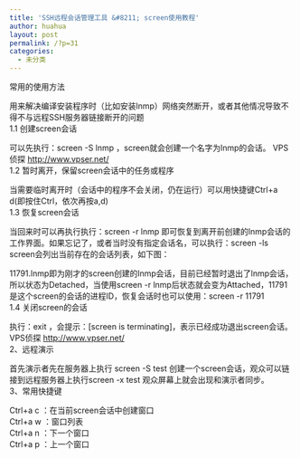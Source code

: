 ```yaml
---
title: 'SSH远程会话管理工具 &#8211; screen使用教程'
author: huahua
layout: post
permalink: /?p=31
categories:
  - 未分类
---
```

常用的使用方法

用来解决编译安装程序时（比如安装lnmp）网络突然断开，或者其他情况导致不得不与远程SSH服务器链接断开的问题  
1.1 创建screen会话

可以先执行：screen -S lnmp ，screen就会创建一个名字为lnmp的会话。 VPS侦探 http://www.vpser.net/  
1.2 暂时离开，保留screen会话中的任务或程序

当需要临时离开时（会话中的程序不会关闭，仍在运行）可以用快捷键Ctrl+a d(即按住Ctrl，依次再按a,d)  
1.3 恢复screen会话

当回来时可以再执行执行：screen -r lnmp 即可恢复到离开前创建的lnmp会话的工作界面。如果忘记了，或者当时没有指定会话名，可以执行：screen -ls screen会列出当前存在的会话列表，如下图：

11791.lnmp即为刚才的screen创建的lnmp会话，目前已经暂时退出了lnmp会话，所以状态为Detached，当使用screen -r lnmp后状态就会变为Attached，11791是这个screen的会话的进程ID，恢复会话时也可以使用：screen -r 11791  
1.4 关闭screen的会话

执行：exit ，会提示：[screen is terminating]，表示已经成功退出screen会话。VPS侦探 http://www.vpser.net/  
2、远程演示

首先演示者先在服务器上执行 screen -S test 创建一个screen会话，观众可以链接到远程服务器上执行screen -x test 观众屏幕上就会出现和演示者同步。  
3、常用快捷键

Ctrl+a c ：在当前screen会话中创建窗口  
Ctrl+a w ：窗口列表  
Ctrl+a n ：下一个窗口  
Ctrl+a p ：上一个窗口